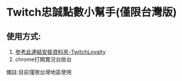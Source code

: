 # Twitch忠誠點數小幫手(僅限台灣版)

## 使用方式:

1. [參考此連結安裝資料夾-TwitchLoyalty](https://www.alexclassroom.com/internet/google/google-chrome/how-to-manually-install-chrome-extension/)
2. chrome打開實況台掛台

備註:目前僅限台灣地區使用